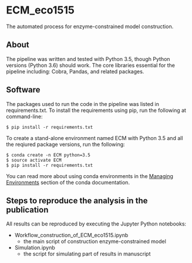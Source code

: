 # ECM_eco1515
The  automated process for enzyme-constrained model construction.

## About

The pipeline was written and tested with Python 3.5, though Python versions (Python 3.6) should work. The core libraries essential for the pipeline including: Cobra, Pandas, and related packages. 

## Software

The packages used to run the code in the pipeline was listed in requirements.txt. To install the requirements using pip, run the following at command-line:

```shell
$ pip install -r requirements.txt
```

To create a stand-alone environment named ECM with Python 3.5 and all the reqiured package versions, run the following:

```shell
$ conda create -n ECM python=3.5 
$ source activate ECM
$ pip install -r requirements.txt
```

You can read more about using conda environments in the [Managing Environments](http://conda.pydata.org/docs/using/envs.html) section of the conda documentation. 

## Steps to reproduce the analysis in the publication

 All results can be reproduced by executing the Jupyter Python notebooks:

+ Workflow_construction_of_ECM_eco1515.ipynb
  + the main script of construction enzyme-constrained model
+ Simulation.ipynb
  + the script for simulating part of results in manuscript

